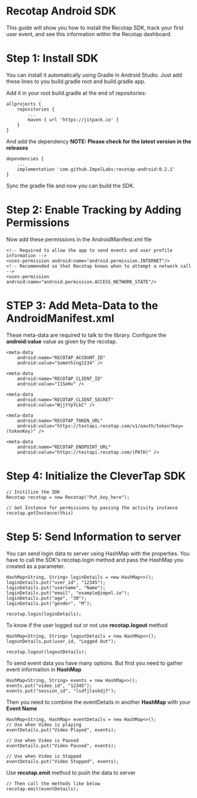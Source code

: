 # Recotap Android SDK

This guide will show you how to install the Recotap SDK, track your first user event, and see this information within the Recotap dashboard.

# Step 1: Install SDK
You can install it automatically using Gradle in Android Studio. Just add these lines to you build.gradle root and build.gradle app.

Add it in your root build.gradle at the end of repositories:
```
allprojects {
	repositories {
		...
		maven { url 'https://jitpack.io' }
	}
}
```

And add the dependency
**NOTE: Please check for the latest version in the releases**
```
dependencies {
    ...
    implementation 'com.github.ImpelLabs:recotap-android:0.2.1'
}
```
Sync the gradle file and now you can build the SDK.

# Step 2: Enable Tracking by Adding Permissions
Now add these permissions in the AndroidManifest.xml file
```
<!-- Required to allow the app to send events and user profile information -->
<uses-permission android:name="android.permission.INTERNET"/>
<!-- Recommended so that Recotap knows when to attempt a network call -->
<uses-permission android:name="android.permission.ACCESS_NETWORK_STATE"/>
```
# STEP 3: Add Meta-Data to the AndroidManifest.xml
These meta-data are required to talk to the library. Configure the **android:value** value as given by the recotap.

```
<meta-data
    android:name="RECOTAP_ACCOUNT_ID"
    android:value="Something1234" />

<meta-data
    android:name="RECOTAP_CLIENT_ID"
    android:value="11SeHv" />

<meta-data
    android:name="RECOTAP_CLIENT_SECRET"
    android:value="WjjtYpYLkC" />

<meta-data
    android:name="RECOTAP_TOKEN_URL"
    android:value="https://testapi.recotap.com/v1/oauth/token?key=(tokenKey)" />

<meta-data
    android:name="RECOTAP_ENDPOINT_URL"
    android:value="https://testapi.recotap.com/(PATH)" />
```

# Step 4: Initialize the CleverTap SDK

```
// Initilize the SDK
Recotap recotap = new Recotap("Put_key_here");

// Get Instance for permissions by passing the activity instance
recotap.getInstance(this)

```

# Step 5: Send Information to server
You can send login data to server using HashMap with the properties. You have to call the SDK's recotap.login method and pass the HashMap you created as a parameter.

```
HashMap<String, String> loginDetails = new HashMap<>();
loginDetails.put("user_id", "12345");
loginDetails.put("username", "Name");
loginDetails.put("email", "example@impel.io");
loginDetails.put("age", "30");
loginDetails.put("gender", "M");

recotap.login(loginDetails);
```

To know if the user logged out or not use **recotap.logout** method
```
HashMap<String, String> logoutDetails = new HashMap<>();
logoutDetails.put(user_id, "Logged Out");
        
recotap.logout(logoutDetails);
```

To send event data you have many options.
But first you need to gather event information in **HashMap**

```
HashMap<String, String> events = new HashMap<>();
events.put("video_id", "12345");
events.put("session_id", "lsdfjlaskdjf");
```
Then you need to combine the eventDetails in another **HashMap** with your **Event Name**

```
HashMap<String, HashMap> eventDetails = new HashMap<>();
// Use when Video is playing
eventDetails.put("Video Played", events);

// Use when Video is Paused
eventDetails.put("Video Paused", events);

// Use when Video is Stopped
eventDetails.put("Video Stopped", events);
```
Use **recotap.emit** method to push the data to server
```
// Then call the methods like below
recotap.emit(eventDetails);
```

